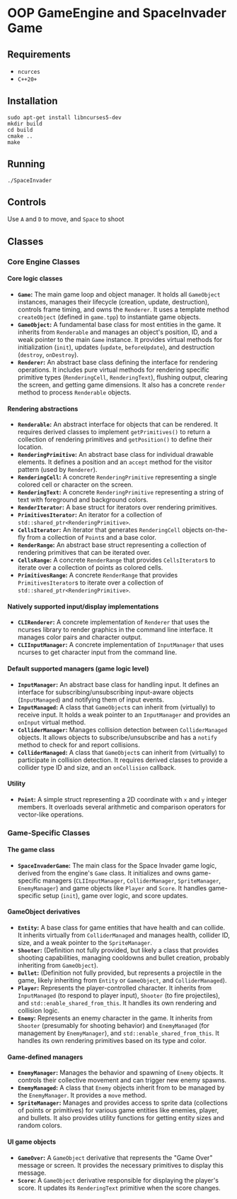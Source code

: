 # OOP GameEngine and SpaceInvader Game
## Requirements
* `ncurces`
* `C++20+`
## Installation
```
sudo apt-get install libncurses5-dev
mkdir build
cd build
cmake ..
make
```

## Running
```
./SpaceInvader
```

## Controls
Use `A` and `D` to move, and `Space` to shoot

## Classes

### Core Engine Classes
#### Core logic classes
*   **`Game`:** The main game loop and object manager. It holds all `GameObject` instances, manages their lifecycle (creation, update, destruction), controls frame timing, and owns the `Renderer`. It uses a template method `createObject` (defined in `game.tpp`) to instantiate game objects.
*   **`GameObject`:** A fundamental base class for most entities in the game. It inherits from `Renderable` and manages an object's position, ID, and a weak pointer to the main `Game` instance. It provides virtual methods for initialization (`init`), updates (`update`, `beforeUpdate`), and destruction (`destroy`, `onDestroy`).
*   **`Renderer`:** An abstract base class defining the interface for rendering operations. It includes pure virtual methods for rendering specific primitive types (`RenderingCell`, `RenderingText`), flushing output, clearing the screen, and getting game dimensions. It also has a concrete `render` method to process `Renderable` objects.
#### Rendering abstractions
*   **`Renderable`:** An abstract interface for objects that can be rendered. It requires derived classes to implement `getPrimitives()` to return a collection of rendering primitives and `getPosition()` to define their location.
*   **`RenderingPrimitive`:** An abstract base class for individual drawable elements. It defines a position and an `accept` method for the visitor pattern (used by `Renderer`).
*   **`RenderingCell`:** A concrete `RenderingPrimitive` representing a single colored cell or character on the screen.
*   **`RenderingText`:** A concrete `RenderingPrimitive` representing a string of text with foreground and background colors.
*   **`RenderIterator`:** A base struct for iterators over rendering primitives.
*   **`PrimitivesIterator`:** An iterator for a collection of `std::shared_ptr<RenderingPrimitive>`.
*   **`CellsIterator`:** An iterator that generates `RenderingCell` objects on-the-fly from a collection of `Point`s and a base color.
*   **`RenderRange`:** An abstract base struct representing a collection of rendering primitives that can be iterated over.
*   **`CellsRange`:** A concrete `RenderRange` that provides `CellsIterator`s to iterate over a collection of points as colored cells.
*   **`PrimitivesRange`:** A concrete `RenderRange` that provides `PrimitivesIterator`s to iterate over a collection of `std::shared_ptr<RenderingPrimitive>`.
#### Natively supported input/display implementations
*   **`CLIRenderer`:** A concrete implementation of `Renderer` that uses the ncurses library to render graphics in the command line interface. It manages color pairs and character output.
*   **`CLIInputManager`:** A concrete implementation of `InputManager` that uses ncurses to get character input from the command line.
#### Default supported managers (game logic level)
*   **`InputManager`:** An abstract base class for handling input. It defines an interface for subscribing/unsubscribing input-aware objects (`InputManaged`) and notifying them of input events.
*   **`InputManaged`:** A class that `GameObject`s can inherit from (virtually) to receive input. It holds a weak pointer to an `InputManager` and provides an `onInput` virtual method.
*   **`ColliderManager`:** Manages collision detection between `ColliderManaged` objects. It allows objects to subscribe/unsubscribe and has a `notify` method to check for and report collisions.
*    **`ColliderManaged`:** A class that `GameObject`s can inherit from (virtually) to participate in collision detection. It requires derived classes to provide a collider type ID and size, and an `onCollision` callback.
#### Utility
*   **`Point`:** A simple struct representing a 2D coordinate with `x` and `y` integer members. It overloads several arithmetic and comparison operators for vector-like operations.

### Game-Specific Classes
#### The game class
*   **`SpaceInvaderGame`:** The main class for the Space Invader game logic, derived from the engine's `Game` class. It initializes and owns game-specific managers (`CLIInputManager`, `ColliderManager`, `SpriteManager`, `EnemyManager`) and game objects like `Player` and `Score`. It handles game-specific setup (`init`), game over logic, and score updates.
#### GameObject derivatives
*   **`Entity`:** A base class for game entities that have health and can collide. It inherits virtually from `ColliderManaged` and manages health, collider ID, size, and a weak pointer to the `SpriteManager`.
*   **`Shooter`:** (Definition not fully provided, but likely a class that provides shooting capabilities, managing cooldowns and bullet creation, probably inheriting from `GameObject`).
*   **`Bullet`:** (Definition not fully provided, but represents a projectile in the game, likely inheriting from `Entity` or `GameObject`, and `ColliderManaged`).
*   **`Player`:** Represents the player-controlled character. It inherits from `InputManaged` (to respond to player input), `Shooter` (to fire projectiles), and `std::enable_shared_from_this`. It handles its own rendering and collision logic.
*   **`Enemy`:** Represents an enemy character in the game. It inherits from `Shooter` (presumably for shooting behavior) and `EnemyManaged` (for management by `EnemyManager`), and `std::enable_shared_from_this`. It handles its own rendering primitives based on its type and color.
#### Game-defined managers
*   **`EnemyManager`:** Manages the behavior and spawning of `Enemy` objects. It controls their collective movement and can trigger new enemy spawns.
*   **`EnemyManaged`:** A class that `Enemy` objects inherit from to be managed by the `EnemyManager`. It provides a `move` method.
*   **`SpriteManager`:** Manages and provides access to sprite data (collections of points or primitives) for various game entities like enemies, player, and bullets. It also provides utility functions for getting entity sizes and random colors.
#### UI game objects
*   **`GameOver`:** A `GameObject` derivative that represents the "Game Over" message or screen. It provides the necessary primitives to display this message.
*   **`Score`:** A `GameObject` derivative responsible for displaying the player's score. It updates its `RenderingText` primitive when the score changes.